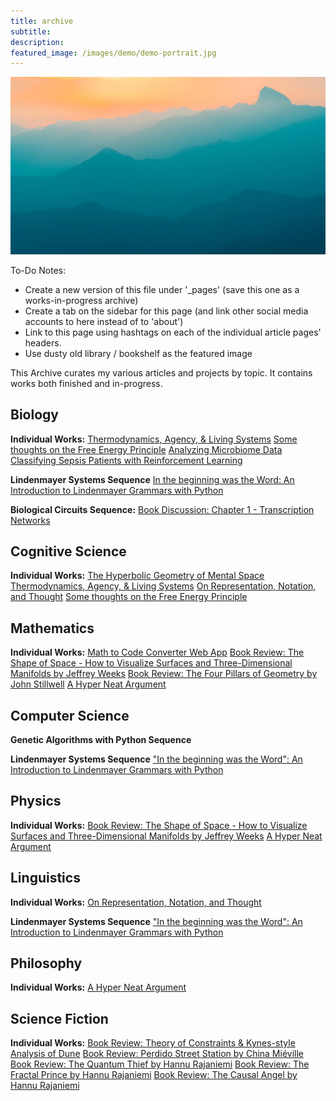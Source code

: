 ```yaml
---
title: archive
subtitle: 
description: 
featured_image: /images/demo/demo-portrait.jpg
---
```


![](/images/demo/demo-landscape.jpg)

To-Do Notes:

- Create a new version of this file under '_pages' (save this one as a works-in-progress archive)
- Create a tab on the sidebar for this page (and link other social media accounts to here instead of to 'about')
- Link to this page using hashtags on each of the individual article pages' headers.
- Use dusty old library / bookshelf as the featured image

This Archive curates my various articles and projects by topic.  It contains works both finished and in-progress.
## Biology

**Individual Works:**
[Thermodynamics, Agency, & Living Systems](https://mundyreimer.github.io/blog/thermodynamics-agency-livingsystems)
[Some thoughts on the Free Energy Principle]()
[Analyzing Microbiome Data](https://towardsdatascience.com/analyzing-microbiome-data-320728b56b8e)
[Classifying Sepsis Patients with Reinforcement Learning](https://github.com/mundyreimer/RL-Sepsis-Prediction)

**Lindenmayer Systems Sequence**
[In the beginning was the Word: An Introduction to Lindenmayer Grammars with Python]()

**Biological Circuits Sequence:**
[Book Discussion: Chapter 1 - Transcription Networks]()

## Cognitive Science

**Individual Works:**
[The Hyperbolic Geometry of Mental Space](https://mundyreimer.github.io/blog/hyperbolic-geometry-mental-space)
[Thermodynamics, Agency, & Living Systems](https://mundyreimer.github.io/blog/thermodynamics-agency-livingsystems)
[On Representation, Notation, and Thought](https://mundyreimer.github.io/blog/representation-notation-thought)
[Some thoughts on the Free Energy Principle]()

## Mathematics

**Individual Works:**
[Math to Code Converter Web App](https://mundyreimer.github.io/math2code_sphinx_docs/)
[Book Review: The Shape of Space - How to Visualize Surfaces and Three-Dimensional Manifolds by Jeffrey Weeks](https://www.goodreads.com/review/show/3404405359)
[Book Review: The Four Pillars of Geometry by John Stillwell](https://www.goodreads.com/review/show/3563763717)
[A Hyper Neat Argument](https://mundyreimer.github.io/blog/hyper-neat-argument)

## Computer Science

**Genetic Algorithms with Python Sequence**

**Lindenmayer Systems Sequence**
["In the beginning was the Word": An Introduction to Lindenmayer Grammars with Python]()

## Physics

**Individual Works:**
[Book Review: The Shape of Space - How to Visualize Surfaces and Three-Dimensional Manifolds by Jeffrey Weeks](https://www.goodreads.com/review/show/3404405359)
[A Hyper Neat Argument](https://www.goodreads.com/review/show/3563763717)

## Linguistics

**Individual Works:**
[On Representation, Notation, and Thought](https://mundyreimer.github.io/blog/representation-notation-thought)

**Lindenmayer Systems Sequence**
["In the beginning was the Word": An Introduction to Lindenmayer Grammars with Python]()

## Philosophy

**Individual Works:**
[A Hyper Neat Argument](https://mundyreimer.github.io/blog/hyper-neat-argument)

## Science Fiction

**Individual Works:**
[Book Review: Theory of Constraints & Kynes-style Analysis of Dune](https://mundyreimer.github.io/blog/theory-of-constraints-dune)
[Book Review: Perdido Street Station by China Miéville](https://mundyreimer.github.io/blog/book-review-perdidostreetstation)
[Book Review: The Quantum Thief by Hannu Rajaniemi](https://mundyreimer.github.io/blog/book-review-thequantumthief)
[Book Review: The Fractal Prince by Hannu Rajaniemi](https://mundyreimer.github.io/blog/book-review-thefractalprince)
[Book Review: The Causal Angel by Hannu Rajaniemi](https://mundyreimer.github.io/blog/book-review-thecausalangel)






